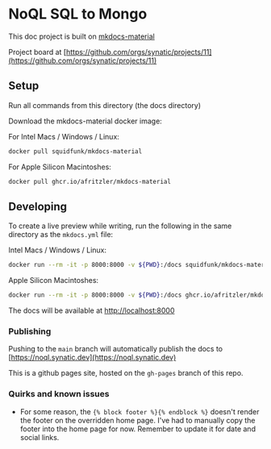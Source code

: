 # NoQL SQL to Mongo 

This doc project is built on [mkdocs-material](https://squidfunk.github.io/mkdocs-material/)

Project board at [https://github.com/orgs/synatic/projects/11](https://github.com/orgs/synatic/projects/11)

## Setup

Run all commands from this directory (the docs directory)

Download the mkdocs-material docker image:

For Intel Macs / Windows / Linux:

```bash
docker pull squidfunk/mkdocs-material
```

For Apple Silicon Macintoshes:

```bash
docker pull ghcr.io/afritzler/mkdocs-material
```

## Developing

To create a live preview while writing, run the following in the same directory as the `mkdocs.yml` file:

Intel Macs / Windows / Linux:

```bash
docker run --rm -it -p 8000:8000 -v ${PWD}:/docs squidfunk/mkdocs-material
```

Apple Silicon Macintoshes:

```bash
docker run --rm -it -p 8000:8000 -v ${PWD}:/docs ghcr.io/afritzler/mkdocs-material
```

The docs will be available at [http://localhost:8000](http://localhost:8000)

### Publishing

Pushing to the `main` branch will automatically publish the docs to [https://noql.synatic.dev](https://noql.synatic.dev) 

This is a github pages site, hosted on the `gh-pages` branch of this repo.

### Quirks and known issues

* For some reason, the `{% block footer %}{% endblock %}` doesn't render the footer on the overridden home page. I've had to manually copy the footer into the home page for now. Remember to update it for date and social links.